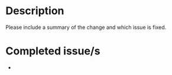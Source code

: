 # Description

Please include a summary of the change and which issue is fixed.

# Completed issue/s 

-
